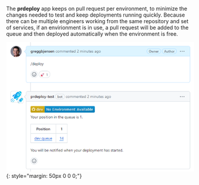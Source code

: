 The **prdeploy** app keeps on pull request per environment, to minimize the changes needed to test and keep deployments running quickly.  Because there can be multiple engineers working from the same repository and set of services, if an envirionment is in use, a pull request will be added to the queue and then deployed automatically when the environment is free.

![Deployment queue comment](./assets/images/screenshots/deployment-queues.png)
{: style="margin: 50px 0 0 0;"}